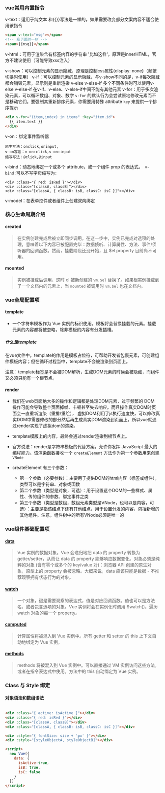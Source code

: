 ### vue常用内置指令

  v-text：适用于纯文本 和{{}}写法是一样的，如果需要改变部分文案内容不适合使用该指令

```html
<span v-text="msg"></span>
<!-- 和下面的一样 -->
<span>{{msg}}</span>
```

  v-html：可用于渲染含有标签内容的字符串 '<span>比如这样</span>'，原理是innerHTML，官方不建议使用（可能导致xss注入）

  v-show：可以控制元素的显示隐藏，原理是控制css属性{display: none}（频繁切换时使用）
  v-if：可以控制元素的显示隐藏，与v-show不同的是，v-if每次隐藏都会销毁元素，显示则是重新渲染
  v-else 
  v-else-if    多个不同条件时可以使用v-else  v-else-if 在v-if、v-else、v-else-if中间不能有其他元素
  v-for：用于多次渲染元素，可以循环数组、对象、数字 `v-for` 的默认行为会尝试原地修改元素而不是移动它们。要强制其重新排序元素，你需要用特殊 attribute `key` 来提供一个排序提示

```html
<div v-for="(item,index) in items" :key="item.id">
  {{ item.text }}
</div>
```

  v-on：绑定事件监听器

```shell
原生写法：onclick,oninput,
v-on写法：v-on:click,v-on:input
缩写写法：@click,@input
```

  v-bind：动态地绑定一个或多个 attribute，或一个组件 prop 的表达式。` v-bind:`可以不写字母缩写为`:`

```vue
<div :class="{ red: isRed }"></div>
<div :class="[classA, classB]"></div>
<div :class="[classA, { classB: isB, classC: isC }]"></div>
```

  v-model：在表单控件或者组件上创建双向绑定

### 核心生命周期介绍

#### created

> 在实例创建完成后被立即同步调用。在这一步中，实例已完成对选项的处理，意味着以下内容已被配置完毕：数据侦听、计算属性、方法、事件/侦听器的回调函数。然而，挂载阶段还没开始，且 $el property 目前尚不可用。

#### mounted

> 实例被挂载后调用，这时 el 被新创建的 `vm.$el` 替换了。如果根实例挂载到了一个文档内的元素上，当 `mounted` 被调用时 `vm.$el` 也在文档内。

### vue全局配置项 

#### template

- 一个字符串模板作为 Vue 实例的标识使用。模板将会替换挂载的元素。挂载元素的内容都将被忽略，除非模板的内容有分发插槽。

##### 什么是template

在vue文件中，template的作用是模板占位符，可帮助开发者包裹元素，可创建组件模板内容；但在循环过程当中，template不会被渲染到页面上。

注意：template标签是不会被DOM解析，生成DOM元素的时候会被隐藏，而组件又必须只能有一个根节点。



#### render

- 我们在web页面绝大多的操作和逻辑都是处理DOM元素，过于频繁的 DOM 操作可能会导致整个页面掉帧、卡顿甚至失去响应。而且操作真实DOM时页面会一直重新渲染（重排/重绘）， 虚拟DOM利用了js执行速度快，可以修改真实DOM中需要修改的部分然后再生成真实DOM渲染到页面上，所以vue就通过render实现了虚拟dom的渲染。
- template模版上的内容，最终会通过render渲染到根节点上。

- 官方说法：render是字符串模板的代替方案，允许你发挥 JavaScript 最大的编程能力。该渲染函数接收一个 ` createElement ` 方法作为第一个参数用来创建 ` VNode `

- createElement 有三个参数：

  - 第一个参数（必要参数）：主要用于提供DOM的html内容（标签或组件），类型可以是字符串、对象或函数
  - 第二个参数（类型是对象，可选）：用于设置这个DOM的一些样式、属性、传的组件的参数、绑定事件之类
  - 第三个参数（类型是数组，数组元素类型是VNode，也可以是内容，可选）：主要是指该结点下还有其他结点，用于设置分发的内容，包括新增的其他组件。注意，组件树中的所有VNode必须是唯一的
    
  


### vue组件基础配置项

#### [data](https://v2.cn.vuejs.org/v2/api/#data)

> Vue 实例的数据对象。Vue 会递归地把 data 的 property 转换为 getter/setter，从而让 data 的 property 能够响应数据变化。对象必须是纯粹的对象 (含有零个或多个的 key/value 对)：浏览器 API 创建的原生对象，原型上的 property 会被忽略。大概来说，data 应该只能是数据 - 不推荐观察拥有状态行为的对象。

#### [watch](https://v2.cn.vuejs.org/v2/api/#watch)

> 一个对象，键是需要观察的表达式，值是对应回调函数。值也可以是方法名，或者包含选项的对象。Vue 实例将会在实例化时调用 $watch()，遍历 watch 对象的每一个 property。
#### [computed](https://v2.cn.vuejs.org/v2/api/#computed)

> 计算属性将被混入到 Vue 实例中。所有 getter 和 setter 的 this 上下文自动地绑定为 Vue 实例。

#### [methods](https://v2.cn.vuejs.org/v2/api/#methods)

> methods 将被混入到 Vue 实例中。可以直接通过 VM 实例访问这些方法，或者在指令表达式中使用。方法中的 this 自动绑定为 Vue 实例。

### Class 与 Style 绑定

#### 对象语法和数组语法

```html

<div :class="{ active: isActive }"></div>
<div :class="{ red: isRed }"></div>
<div :class="[classA, classB]"></div>
<div :class="[classA, { classB: isB, classC: isC }]"></div>

<div :style="{ fontSize: size + 'px' }"></div>
<div :style="[styleObjectA, styleObjectB]"></div>

<script>
  new Vue({
    data: {
      isActive:true,
      isB: true,
      isC: false
    } 
  })
</script>
```